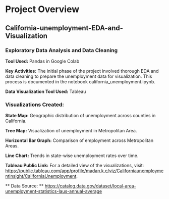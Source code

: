 # Project Overview

## California-unemployment-EDA-and-Visualization


### Exploratory Data Analysis and Data Cleaning

**Tool Used:** Pandas in Google Colab

**Key Activities:** The initial phase of the project involved thorough EDA and data cleaning to prepare the unemployment data for visualization. This process is documented in the notebook california_unemployment.ipynb.

**Data Visualization Tool Used:** Tableau


### Visualizations Created:

**State Map:** Geographic distribution of unemployment across counties in California.

**Tree Map:** Visualization of unemployment in Metropolitan Area.

**Horizontal Bar Graph:** Comparison of employment across Metropolitan Areas.

**Line Chart:** Trends in state-wise unemployment rates over time.

**Tableau Public Link:** For a detailed view of the visualizations, visit: https://public.tableau.com/app/profile/madan.k.c/viz/Californiaunemploymentinsight/CaliforniaUnemployment.

** Data Source: ** https://catalog.data.gov/dataset/local-area-unemployment-statistics-laus-annual-average
